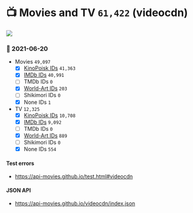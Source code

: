 # :tv: Movies and TV `61,422` (videocdn)

<a href="https://API-Movies.github.io"><img src="https://API-Movies.github.io/banner.png?cache"></a>

### :date: 2021-06-20
- Movies `49,097`
  - [x] <a href="https://API-Movies.github.io/videocdn/movie_kinopoisk_ids.json">KinoPoisk IDs</a> `41,363`
  - [x] <a href="https://API-Movies.github.io/videocdn/movie_imdb_ids.json">IMDb IDs</a> `40,991`
  - [ ] TMDb IDs `0`
  - [x] <a href="https://API-Movies.github.io/videocdn/movie_world_art_ids.json">World-Art IDs</a> `203`
  - [ ] Shikimori IDs `0`
  - [x] None IDs `1`
- TV `12,325`
  - [x] <a href="https://API-Movies.github.io/videocdn/tv_kinopoisk_ids.json">KinoPoisk IDs</a> `10,708`
  - [x] <a href="https://API-Movies.github.io/videocdn/tv_imdb_ids.json">IMDb IDs</a> `9,092`
  - [ ] TMDb IDs `0`
  - [x] <a href="https://API-Movies.github.io/videocdn/tv_world_art_ids.json">World-Art IDs</a> `889`
  - [ ] Shikimori IDs `0`
  - [x] None IDs `554`
#### Test errors
- <a href='https://api-movies.github.io/test.html#videocdn'>https://api-movies.github.io/test.html#videocdn</a>
#### JSON API
- <a href='https://api-movies.github.io/videocdn/index.json'>https://api-movies.github.io/videocdn/index.json</a>
